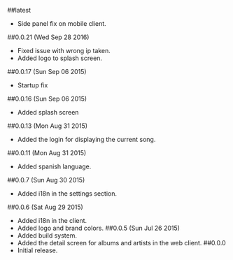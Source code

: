 ##latest
* Side panel fix on mobile client.

##0.0.21 (Wed Sep 28 2016)
* Fixed issue with wrong ip taken.
* Added logo to splash screen.

##0.0.17 (Sun Sep 06 2015)
* Startup fix

##0.0.16 (Sun Sep 06 2015)
* Added splash screen

##0.0.13 (Mon Aug 31 2015)
* Added the login for displaying the current song.

##0.0.11 (Mon Aug 31 2015)
* Added spanish language.

##0.0.7 (Sun Aug 30 2015)
* Added i18n in the settings section.

##0.0.6 (Sat Aug 29 2015)
* Added i18n in the client.
* Added logo and brand colors.
##0.0.5 (Sun Jul 26 2015)
* Added build system.
* Added the detail screen for albums and artists in the web client.
##0.0.0
* Initial release.